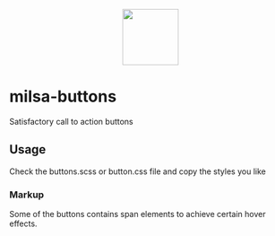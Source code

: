 <p align="center">
  <img src="https://raw.github.com/kleinrein/milsa-buttons/master/docs/milsa.png" width="100">
</p>

# milsa-buttons
Satisfactory call to action buttons

## Usage
Check the buttons.scss or button.css file and copy the styles you like

### Markup
Some of the buttons contains span elements to achieve certain hover effects.
